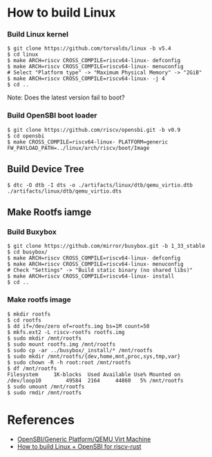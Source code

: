 # How to build Linux

### Build Linux kernel

```
$ git clone https://github.com/torvalds/linux -b v5.4
$ cd linux
$ make ARCH=riscv CROSS_COMPILE=riscv64-linux- defconfig
$ make ARCH=riscv CROSS_COMPILE=riscv64-linux- menuconfig
# Select "Platform type" -> "Maximum Physical Memory" -> "2GiB"
$ make ARCH=riscv CROSS_COMPILE=riscv64-linux- -j 4
$ cd ..
```

Note: Does the latest version fail to boot?

### Build OpenSBI boot loader

```
$ git clone https://github.com/riscv/opensbi.git -b v0.9
$ cd opensbi
$ make CROSS_COMPILE=riscv64-linux- PLATFORM=generic FW_PAYLOAD_PATH=../linux/arch/riscv/boot/Image
```

## Build Device Tree

```
$ dtc -O dtb -I dts -o ./artifacts/linux/dtb/qemu_virtio.dtb ./artifacts/linux/dtb/qemu_virtio.dts
```

## Make Rootfs iamge

### Build Buxybox

```
$ git clone https://github.com/mirror/busybox.git -b 1_33_stable
$ cd busybox/
$ make ARCH=riscv CROSS_COMPILE=riscv64-linux- defconfig
$ make ARCH=riscv CROSS_COMPILE=riscv64-linux- menuconfig
# Check "Settings" -> "Build static binary (no shared libs)"
$ make ARCH=riscv CROSS_COMPILE=riscv64-linux- install
$ cd ..
```

### Make rootfs image

```
$ mkdir rootfs
$ cd rootfs
$ dd if=/dev/zero of=rootfs.img bs=1M count=50
$ mkfs.ext2 -L riscv-rootfs rootfs.img
$ sudo mkdir /mnt/rootfs
$ sudo mount rootfs.img /mnt/rootfs
$ sudo cp -ar ../busybox/_install/* /mnt/rootfs
$ sudo mkdir /mnt/rootfs/{dev,home,mnt,proc,sys,tmp,var}
$ sudo chown -R -h root:root /mnt/rootfs
$ df /mnt/rootfs
Filesystem     1K-blocks  Used Available Use% Mounted on
/dev/loop10        49584  2164     44860   5% /mnt/rootfs
$ sudo umount /mnt/rootfs
$ sudo rmdir /mnt/rootfs
```

# References

 - [OpenSBI/Generic Platform/QEMU Virt Machine](https://github.com/riscv/opensbi/blob/master/docs/platform/qemu_virt.md)
 - [How to build Linux + OpenSBI for riscv-rust](https://github.com/takahirox/riscv-rust/tree/master/resources/linux/opensbi)

